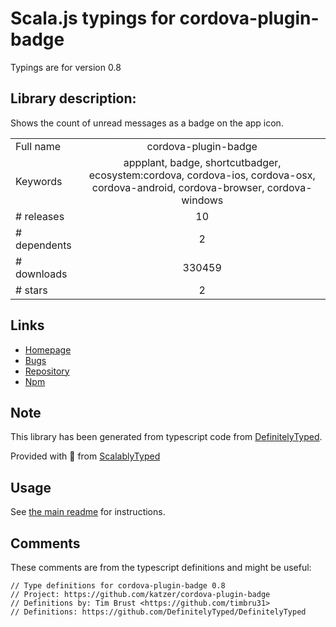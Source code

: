 
# Scala.js typings for cordova-plugin-badge

Typings are for version 0.8

## Library description:
Shows the count of unread messages as a badge on the app icon.

|                    |                 |
| ------------------ | :-------------: |
| Full name          | cordova-plugin-badge |
| Keywords           | appplant, badge, shortcutbadger, ecosystem:cordova, cordova-ios, cordova-osx, cordova-android, cordova-browser, cordova-windows |
| # releases         | 10 |
| # dependents       | 2 |
| # downloads        | 330459 |
| # stars            | 2 |

## Links
- [Homepage](https://github.com/katzer/cordova-plugin-badge#readme)
- [Bugs](https://github.com/katzer/cordova-plugin-badge/issues)
- [Repository](https://github.com/katzer/cordova-plugin-badge)
- [Npm](https://www.npmjs.com/package/cordova-plugin-badge)
    


## Note
This library has been generated from typescript code from [DefinitelyTyped](https://definitelytyped.org).

Provided with :purple_heart: from [ScalablyTyped](https://github.com/oyvindberg/ScalablyTyped)

## Usage
See [the main readme](../../readme.md) for instructions.

## Comments

These comments are from the typescript definitions and might be useful:
```
// Type definitions for cordova-plugin-badge 0.8
// Project: https://github.com/katzer/cordova-plugin-badge
// Definitions by: Tim Brust <https://github.com/timbru31>
// Definitions: https://github.com/DefinitelyTyped/DefinitelyTyped

```

